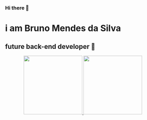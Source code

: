 ### Hi there 👋

# i am Bruno Mendes da Silva 
## future back-end developer 🦁

<div align="center">
  <a href="https://github.com/Bsmendes">
  <img height="190em" src="https://github-readme-stats.vercel.app/api?username=Bsmendes&show_icons=true&theme=codeSTACKr&include_all_commits=true&count_private=true"/>
  <img height="190em" src="https://github-readme-stats.vercel.app/api/top-langs/?username=Bsmendes&layout=compact&langs_count=7&theme=codeSTACKr"/>
</div>

